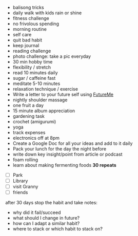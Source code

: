 

- balisong tricks
- daily walk with kids rain or shine
- fitness challenge
- no frivolous spending
- morning routine
- self care
- quit bad habit
- keep journal
- reading challenge
- photo challenge: take a pic everyday
- 30 min hobby time
- flexibility / stretch
- read 10 minutes daily
- sugar / caffeine fast
- meditate 5-10 minutes
- relaxation technique / exercise
- Write a letter to your future self using [FutureMe](https://www.futureme.org/)
- nightly shoulder massage
- one fruit a day
- 15 minute album appreciation
- gardening task
- crochet (amigurumi)
- yoga
- track expenses
- electronics off at 8pm
- Create a Google Doc for all your ideas and add to it daily
- Pack your lunch for the day the night before
- write down key insight/point from article or podcast
- foam rolling
- learn about making fermenting foods
__30 repeats__
- [ ] Park
- [ ] Library
- [ ] visit Granny
- [ ] friends

after 30 days stop the habit and take notes:
- why did it fail/succeed
- what should I change in future?
- how can I adapt a similar habit?
- where to stack or which habit to stack on?

